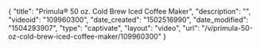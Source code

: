 {
    "title": "Primula&reg; 50 oz. Cold Brew Iced Coffee Maker",
    "description": "",
    "videoid": "109960300",
    "date_created": "1502516990",
    "date_modified": "1504293907",
    "type": "captivate",
    "layout": "video",
    "url": "\/v\/primula-50-oz-cold-brew-iced-coffee-maker\/109960300"
}